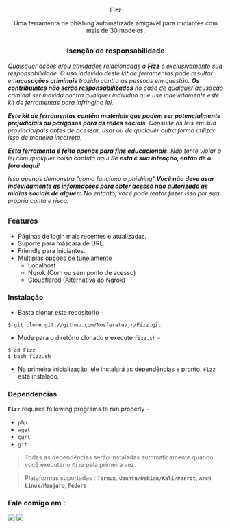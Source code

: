 <!-- Zphisher -->

<p align="center">
  Fizz
</p>

<p align="center">Uma ferramenta de phishing automatizada amigável para iniciantes com mais de 30 modelos.</p>

##

<h3><p align="center">Isenção de responsabilidade</p></h3>

<i>Quaisquer ações e/ou atividades relacionadas a <b>Fizz</b> é exclusivamente sua responsabilidade. O uso indevido deste kit de ferramentas pode resultar em<b>acusações criminais</b> trazido contra as pessoas em questão. <b>Os contribuintes não serão responsabilizados</b> no caso de qualquer acusação criminal ser movida contra qualquer indivíduo que use indevidamente este kit de ferramentas para infringir a lei.

<b>Este kit de ferramentas contém materiais que podem ser potencialmente prejudiciais ou perigosos para as redes sociais</b>. Consulte as leis em sua província/país antes de acessar, usar ou de qualquer outra forma utilizar isso de maneira incorreta.

<b>Esta ferramenta é feita apenas para fins educacionais</b>. Não tente violar a lei com qualquer coisa contida aqui.<b>Se esta é sua intenção, então dê o fora daqui</b>!

Isso apenas demonstra "como funciona o phishing".<b>Você não deve usar indevidamente as informações para obter acesso não autorizado às mídias sociais de alguém</b>.No entanto, você pode tentar fazer isso por sua própria conta e risco.</i>

##

### Features

- Páginas de login mais recentes e atualizadas.
- Suporte para máscara de URL.
- Friendly para iniciantes.
- Múltiplas opções de tunelamento
  - Localhost
  - Ngrok (Com ou sem ponto de acesso)
  - Cloudflared (Alternativa ao Ngrok)


### Instalação

- Basta clonar este repositório -
```
$ git clone git://github.com/Nosferatuvjr/Fizz.git
```

- Mude para o diretório clonado e execute `fizz.sh` -
```
$ cd Fizz
$ bash fizz.sh
```

- Na primeira inicialização, ele instalará as dependências e pronto. `Fizz` está instalado.

### Dependencias

**`Fizz`** requires following programs to run properly - 
- `php`
- `wget`
- `curl`
- `git`

> Todas as dependências serão instaladas automaticamente quando você executar o `Fizz` pela primeira vez.

> Plataformas suportadas : **`Termux`**, **`Ubuntu/Debian/Kali/Parrot`**, **`Arch Linux/Manjaro`**, **`Fedora`**

### Fale comigo em :
<p align="left">
  <a href="https://github.com/Nosferatuvjr" target="_blank"><img src="https://img.shields.io/badge/Github-HTR--TECH-green?style=for-the-badge&logo=github"></a>
  <a href="https://www.instagram.com/1997vjr" target="_blank"><img src="https://img.shields.io/badge/IG-%40tahmid.rayat-red?style=for-the-badge&logo=instagram"></a>
</p>

